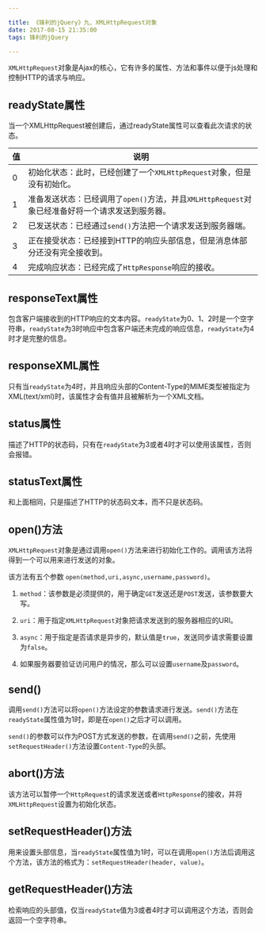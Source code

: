 ```yaml
---

title: 《锋利的jQuery》九、XMLHttpRequest对象
date: 2017-08-15 21:35:00
tags: 锋利的jQuery

---
```


`XMLHttpRequest`对象是Ajax的核心，它有许多的属性、方法和事件以便于js处理和控制HTTP的请求与响应。

## readyState属性

当一个XMLHttpRequest被创建后，通过readyState属性可以查看此次请求的状态。


值 | 说明
---|---
0 | 初始化状态：此时，已经创建了一个`XMLHttpRequest`对象，但是没有初始化。
1 | 准备发送状态：已经调用了`open()`方法，并且`XMLHttpRequest`对象已经准备好将一个请求发送到服务器。
2 | 已发送状态：已经通过`send()`方法把一个请求发送到服务器端。
3 | 正在接受状态：已经接到HTTP的响应头部信息，但是消息体部分还没有完全接收到。
4 | 完成响应状态：已经完成了`HttpResponse`响应的接收。

## responseText属性

包含客户端接收到的HTTP响应的文本内容。`readyState`为0、1、2时是一个空字符串，`readyState`为3时响应中包含客户端还未完成的响应信息，`readyState`为4时才是完整的信息。

## responseXML属性

只有当`readyState`为4时，并且响应头部的Content-Type的MIME类型被指定为XML(text/xml)时，该属性才会有值并且被解析为一个XML文档。

## status属性

描述了HTTP的状态码，只有在`readyState`为3或者4时才可以使用该属性，否则会报错。

## statusText属性

和上面相同，只是描述了HTTP的状态码文本，而不只是状态码。

## open()方法

`XMLHttpRequest`对象是通过调用`open()`方法来进行初始化工作的。调用该方法将得到一个可以用来进行发送的对象。

该方法有五个参数 `open(method,uri,async,username,password)`。

1. `method`：该参数是必须提供的，用于确定`GET`发送还是`POST`发送，该参数要大写。

2. `uri`：用于指定`XMLHttpRequest`对象把请求发送到的服务器相应的URI。

3. `async`：用于指定是否请求是异步的，默认值是`true`，发送同步请求需要设置为`false`。

4. 如果服务器要验证访问用户的情况，那么可以设置`username`及`password`。


## send()

调用`send()`方法可以将`open()`方法设定的参数请求进行发送。`send()`方法在`readyState`属性值为1时，即是在`open()`之后才可以调用。

`send()`的参数可以作为POST方式发送的参数，在调用`send()`之前，先使用`setRequestHeader()`方法设置`Content-Type`的头部。


## abort()方法

该方法可以暂停一个`HttpRequest`的请求发送或者`HttpResponse`的接收，并将`XMLHttpRequest`设置为初始化状态。

## setRequestHeader()方法

用来设置头部信息，当`readyState`属性值为1时，可以在调用`open()`方法后调用这个方法，该方法的格式为：`setRequestHeader(header, value)`。    
                                                                                                                                                                      
## getRequestHeader()方法

检索响应的头部值，仅当`readyState`值为3或者4时才可以调用这个方法，否则会返回一个空字符串。
